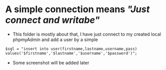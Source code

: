 # A simple connection means *"Just connect and writabe"*

* This folder is mostly about that, I have just connect to my created local phpmyAdmin and add a user by a simple 

```
$sql = "insert into user(firstname,lastname,username,pass) values('$firstname','$lastname','$username','$password')";
```

* Some screenshot will be added later 
